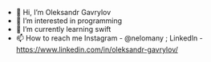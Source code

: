 - 👋 Hi, I’m Oleksandr Gavrylov
- 👀 I’m interested in programming 
- 🌱 I’m currently learning swift
- 📫 How to reach me Instagram - @nelomany ;
  LinkedIn - https://www.linkedin.com/in/oleksandr-gavrylov/

<!---
AlexN0Y/AlexN0Y is a ✨ special ✨ repository because its `README.md` (this file) appears on your GitHub profile.
You can click the Preview link to take a look at your changes.
--->
